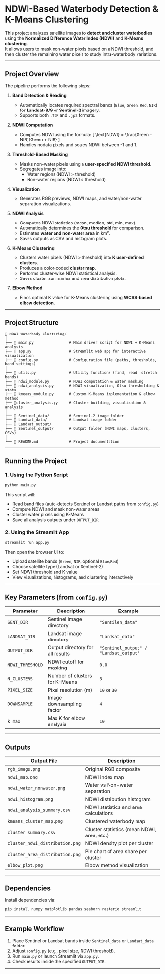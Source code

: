 #  NDWI-Based Waterbody Detection & K-Means Clustering

This project analyzes satellite images to **detect and cluster waterbodies** using the **Normalized Difference Water Index (NDWI)** and **K-Means clustering**.  
It allows users to mask non-water pixels based on a NDWI threshold, and then cluster the remaining water pixels to study intra-waterbody variations.

---

##  Project Overview

The pipeline performs the following steps:

1. **Band Detection & Reading**
   - Automatically locates required spectral bands (`Blue`, `Green`, `Red`, `NIR`) for **Landsat-8/9** or **Sentinel-2** imagery.
   - Supports both `.TIF` and `.jp2` formats.

2. **NDWI Computation**
   - Computes NDWI using the formula:
     \[
     \text{NDWI} = \frac{Green - NIR}{Green + NIR}
     \]
   - Handles nodata pixels and scales NDWI between -1 and 1.

3. **Threshold-Based Masking**
   - Masks non-water pixels using a **user-specified NDWI threshold**.
   - Segregates image into:
     - Water regions (NDWI > threshold)
     - Non-water regions (NDWI ≤ threshold)

4. **Visualization**
   - Generates RGB previews, NDWI maps, and water/non-water separation visualizations.

5. **NDWI Analysis**
   - Computes NDWI statistics (mean, median, std, min, max).
   - Automatically determines the **Otsu threshold** for comparison.
   - Estimates **water and non-water area** in km².
   - Saves outputs as CSV and histogram plots.

6. **K-Means Clustering**
   - Clusters water pixels (NDWI > threshold) into **K user-defined clusters**.
   - Produces a color-coded **cluster map**.
   - Performs cluster-wise NDWI statistical analysis.
   - Saves cluster summaries and area distribution plots.

7. **Elbow Method**
   - Finds optimal K value for K-Means clustering using **WCSS-based elbow detection**.

---

##  Project Structure

```
📁 NDWI-Waterbody-Clustering/
│
├── 📄 main.py                # Main driver script for NDWI + K-Means analysis
├── 📄 app.py                 # Streamlit web app for interactive visualization
├── 📄 config.py              # Configuration file (paths, thresholds, band settings)
│
├── 📄 utils.py               # Utility functions (find, read, stretch bands)
├── 📄 ndwi_module.py         # NDWI computation & water masking
├── 📄 ndwi_analysis.py       # NDWI visualization, Otsu thresholding & stats
├── 📄 kmeans_module.py       # Custom K-Means implementation & elbow method
├── 📄cluster_analysis.py     # Cluster building, visualization & analysis
│
├── 📁 Sentinel_data/         # Sentinel-2 image folder
├── 📁 Landsat_data/          # Landsat image folder
├── 📁 Landsat_output/ 
├── 📁 Sentinel_output/       # Output folder (NDWI maps, clusters, CSVs)
│
└── 📄 README.md              # Project documentation
```

---

##  Running the Project

###  1. Using the Python Script
```bash
python main.py
```

This script will:
- Read band files (auto-detects Sentinel or Landsat paths from `config.py`)
- Compute NDWI and mask non-water areas
- Cluster water pixels using K-Means
- Save all analysis outputs under `OUTPUT_DIR`

###  2. Using the Streamlit App
```bash
streamlit run app.py
```

Then open the browser UI to:
- Upload satellite bands (`Green`, `NIR`, optional `Blue`/`Red`)
- Choose satellite type (Landsat or Sentinel-2)
- Set NDWI threshold and K value
- View visualizations, histograms, and clustering interactively

---

##  Key Parameters (from `config.py`)

| Parameter | Description | Example |
|------------|-------------|----------|
| `SENT_DIR` | Sentinel image directory | `"Sentilen_data"` |
| `LANDSAT_DIR` | Landsat image directory | `"Landsat_data"` |
| `OUTPUT_DIR` | Output directory for all results | `"Sentinel_output" / "Landsat_output"` |
| `NDWI_THRESHOLD` | NDWI cutoff for masking | `0.0` |
| `N_CLUSTERS` | Number of clusters for K-Means | `3` |
| `PIXEL_SIZE` | Pixel resolution (m) | `10` or `30` |
| `DOWNSAMPLE` | Image downsampling factor | `4` |
| `k_max` | Max K for elbow analysis | `10` |

---

##  Outputs

| Output File | Description |
|--------------|-------------|
| `rgb_image.png` | Original RGB composite |
| `ndwi_map.png` | NDWI index map |
| `ndwi_water_nonwater.png` | Water vs Non-water separation |
| `ndwi_histogram.png` | NDWI distribution histogram |
| `ndwi_analysis_summary.csv` | NDWI statistics and area calculations |
| `kmeans_cluster_map.png` | Clustered waterbody map |
| `cluster_summary.csv` | Cluster statistics (mean NDWI, area, etc.) |
| `cluster_ndwi_distribution.png` | NDWI density plot per cluster |
| `cluster_area_distribution.png` | Pie chart of area share per cluster |
| `elbow_plot.png` | Elbow method visualization |

---

##  Dependencies

Install dependencies via:
```bash
pip install numpy matplotlib pandas seaborn rasterio streamlit
```

---

##  Example Workflow

1. Place Sentinel or Landsat bands inside `Sentinel_data` or `Landsat_data` folder.
2. Adjust `config.py` (e.g., pixel size, NDWI threshold).
3. Run `main.py` or launch Streamlit via `app.py`.
4. Check results inside the specified `OUTPUT_DIR`.

---

